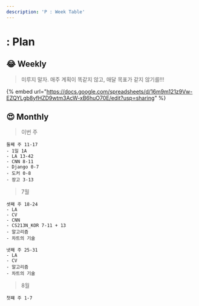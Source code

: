 ```yaml
---
description: 'P : Week Table'
---
```


# : Plan

## 😂 Weekly

> 미루지 말자. 매주 계획이 똑같지 않고, 매달 목표가 같지 않기를!!!

{% embed url="https://docs.google.com/spreadsheets/d/16m9m121z9Vw-EZQYLgb8yfHZD9wtm3AcW-xB6huO70E/edit?usp=sharing" %}



## 😍 Monthly  

> 이번 주

```text
둘째 주 11-17
- 1일 1A
- LA 13-42
- CNN 8-11
- Django 0-7
- 도커 0-8
- 장고 3-13
```



> 7월

```text
셋째 주 18-24
- LA 
- CV
- CNN 
- CS213N_KOR 7-11 + 13
- 알고리즘
- 차트의 기술

넷째 주 25-31
- LA 
- CV
- 알고리즘
- 차트의 기술
```



> 8월

```text
첫쨰 주 1-7
```

